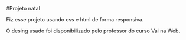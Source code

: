 #Projeto natal


Fiz esse projeto usando css e html de forma responsiva.

O desing usado foi disponibilizado pelo professor do curso Vai na Web.
